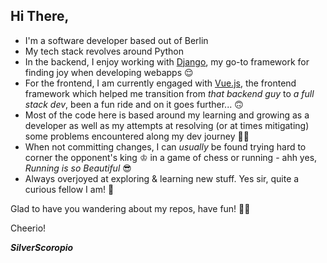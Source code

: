 ## Hi There,

- I'm a software developer based out of Berlin
- My tech stack revolves around Python
- In the backend, I enjoy working with [Django](https://www.djangoproject.com/), my go-to framework for finding joy when
  developing webapps 😌
- For the frontend, I am currently engaged with [Vue.js](https://vuejs.org/), the frontend framework which helped me
  transition from _that backend guy_ to _a full stack dev_, been a fun ride and on it goes further... 🙃
- Most of the code here is based around my learning and growing as a developer as well as my attempts at resolving (or
  at times mitigating) some problems encountered along my dev journey 💪🏼
- When not committing changes, I can _usually_ be found trying hard to corner the opponent's king ♔ in a game of chess
  or running - ahh yes, _Running is so Beautiful_ 😎
- Always overjoyed at exploring & learning new stuff. Yes sir, quite a curious fellow I am! 🤭

Glad to have you wandering about my repos, have fun! 🙌🏼

Cheerio!

_**SilverScoropio**_